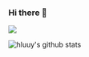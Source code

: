 ### Hi there 👋

<a href="https://www.instagram.com/hluuy_/" target="_blank"><img src="https://img.shields.io/badge/hluuy_-E4405F?style=for-the-badge&logo=instagram&logoColor=white"/></a>

![hluuy's github stats](https://github-readme-stats.vercel.app/api?username=hluuy&show_icons=true?theme=onedark)
